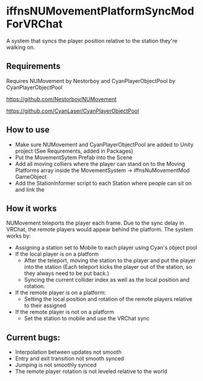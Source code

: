 # iffnsNUMovementPlatformSyncModForVRChat
A system that syncs the player position relative to the station they're walking on.
 
## Requirements
Requires NUMovement by Nestorboy and CyanPlayerObjectPool by CyanPlayerObjectPool

https://github.com/Nestorboy/NUMovement

https://github.com/CyanLaser/CyanPlayerObjectPool

## How to use
- Make sure NUMovement and CyanPlayerObjectPool are added to Unity project (See Requrements, added in Packages)
- Put the MovementSytem Prefab into the Scene
- Add all moving colliers where the player can stand on to the Moving Platforms array inside the MovementSystem -> iffnsNuMovementMod GameObject
- Add the StationInformer script to each Station where people can sit on and link the

## How it works
NUMovement teleports the player each frame. Due to the sync delay in VRChat, the remote players would appear behind the platform.
The system works by:
- Assigning a station set to Mobile to each player using Cyan's object pool
- If the local player is on a platform
  - After the teleport, moving the station to the player and put the player into the station (Each teleport kicks the player out of the station, so they always need to be put back.)
  - Syncing the current collider index as well as the local position and rotation.
- If the remote player is on a platform:
  - Setting the local position and rotation of the remote players relative to their assigned
- If the remote player is not on a platform
  - Set the station to mobile and use the VRChat sync

## Current bugs:
- Interpolation between updates not smooth
- Entry and exit transition not smooth synced
- Jumping is not smoothly synced
- The remote player rotation is not leveled relative to the world
